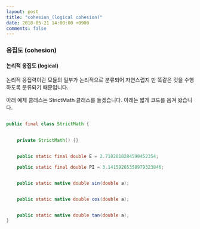 ```yaml
---
layout: post
title: "cohesion_(logical cohesion)"
date: 2018-05-21 14:00:00 +0900
comments: false
---
```


### 응집도 (cohesion)

#### 논리적 응집도 (logical)

논리적 응집력이란 모듈의 일부가 논리적으로 분류되어 자연스럽지 만 똑같은 것을 수행하도록 분류되기 때문입니다.

아래 예제 클래스는 StrictMath 클래스를 들겠습니다. 아래는 짧게 코드를 옴겨 왔습니다.

 ```java
 
 public final class StrictMath {
 
   
     private StrictMath() {}
 

     public static final double E = 2.7182818284590452354;

     public static final double PI = 3.14159265358979323846;
 

     public static native double sin(double a);
 

     public static native double cos(double a);
 

     public static native double tan(double a);
}
 

```
